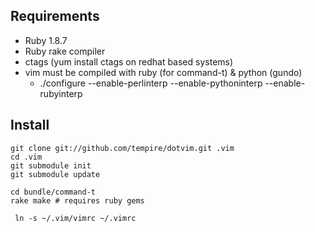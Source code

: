 ## Requirements
- Ruby 1.8.7
- Ruby rake compiler
- ctags (yum install ctags on redhat based systems)
- vim must be compiled with ruby (for command-t) & python (gundo)
  - ./configure --enable-perlinterp --enable-pythoninterp --enable-rubyinterp


## Install

    git clone git://github.com/tempire/dotvim.git .vim
    cd .vim
    git submodule init
    git submodule update
    
    cd bundle/command-t
    rake make # requires ruby gems

	 ln -s ~/.vim/vimrc ~/.vimrc
